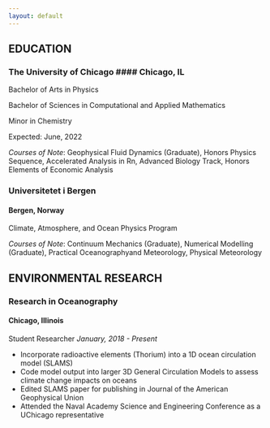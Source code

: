 ```yaml
---
layout: default
---
```


## EDUCATION
### The University of Chicago #### Chicago, IL 

Bachelor of Arts in Physics

Bachelor of Sciences in Computational and Applied Mathematics

Minor in Chemistry

Expected: June, 2022

*Courses of Note*: Geophysical Fluid Dynamics (Graduate), Honors Physics Sequence, Accelerated Analysis in Rn, Advanced Biology Track, Honors Elements of Economic Analysis

### Universitetet i Bergen
#### Bergen, Norway 

Climate, Atmosphere, and Ocean Physics Program

*Courses of Note*: Continuum Mechanics (Graduate), Numerical Modelling (Graduate), Practical Oceanographyand Meteorology, Physical Meteorology

## ENVIRONMENTAL RESEARCH

### Research in Oceanography 
#### Chicago, Illinois
Student Researcher 
*January, 2018 - Present*
- Incorporate radioactive elements (Thorium) into a 1D ocean circulation model (SLAMS)
- Code model output into larger 3D General Circulation Models to assess climate change impacts on oceans
- Edited SLAMS paper for publishing in Journal of the American Geophysical Union
- Attended the Naval Academy Science and Engineering Conference as a UChicago representative
